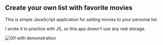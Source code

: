 ## Create your own list with favorite movies

This is simple JavaScript application for adding movies to your personal list.

I wrote it to practice with JS, so this app doesn't use any real storage.

![Gif with demonstration](demo.gif)